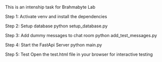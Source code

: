 This is an intenship task for Brahmabyte Lab

Step 1: Activate venv and install the dependencies

Step 2: Setup database
python setup_database.py

Step 3: Add dummy messages to chat room
python add_test_messages.py

Step 4: Start the FastApi Server
python main.py

Step 5: Test
Open the test.html file in your browser for interactive testing
